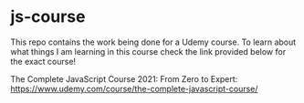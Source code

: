 # js-course
This repo contains the work being done for a Udemy course. To learn about what things I am learning in this course check the link provided below for the exact course!

The Complete JavaScript Course 2021: From Zero to Expert:
https://www.udemy.com/course/the-complete-javascript-course/
